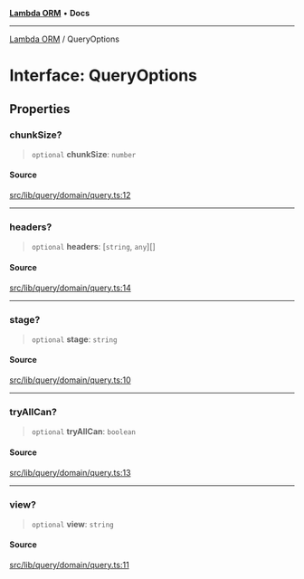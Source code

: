 [**Lambda ORM**](../README.md) • **Docs**

***

[Lambda ORM](../README.md) / QueryOptions

# Interface: QueryOptions

## Properties

### chunkSize?

> `optional` **chunkSize**: `number`

#### Source

[src/lib/query/domain/query.ts:12](https://github.com/lambda-orm/lambdaorm-base/blob/5d74b344f8322b5f4e53698b0a2759c1bc628a31/src/lib/query/domain/query.ts#L12)

***

### headers?

> `optional` **headers**: [`string`, `any`][]

#### Source

[src/lib/query/domain/query.ts:14](https://github.com/lambda-orm/lambdaorm-base/blob/5d74b344f8322b5f4e53698b0a2759c1bc628a31/src/lib/query/domain/query.ts#L14)

***

### stage?

> `optional` **stage**: `string`

#### Source

[src/lib/query/domain/query.ts:10](https://github.com/lambda-orm/lambdaorm-base/blob/5d74b344f8322b5f4e53698b0a2759c1bc628a31/src/lib/query/domain/query.ts#L10)

***

### tryAllCan?

> `optional` **tryAllCan**: `boolean`

#### Source

[src/lib/query/domain/query.ts:13](https://github.com/lambda-orm/lambdaorm-base/blob/5d74b344f8322b5f4e53698b0a2759c1bc628a31/src/lib/query/domain/query.ts#L13)

***

### view?

> `optional` **view**: `string`

#### Source

[src/lib/query/domain/query.ts:11](https://github.com/lambda-orm/lambdaorm-base/blob/5d74b344f8322b5f4e53698b0a2759c1bc628a31/src/lib/query/domain/query.ts#L11)

